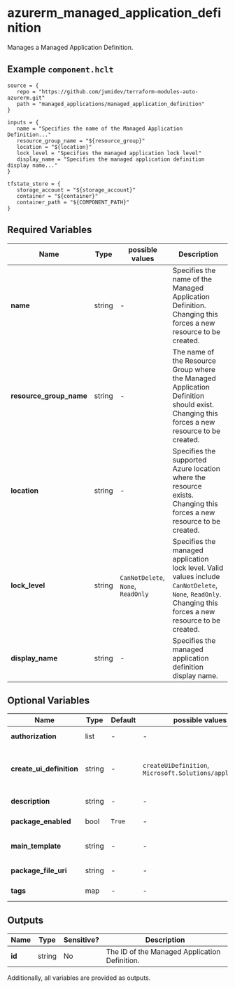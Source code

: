 # azurerm_managed_application_definition

Manages a Managed Application Definition.

## Example `component.hclt`

```hcl
source = {
   repo = "https://github.com/jumidev/terraform-modules-auto-azurerm.git"   
   path = "managed_applications/managed_application_definition"   
}

inputs = {
   name = "Specifies the name of the Managed Application Definition..."   
   resource_group_name = "${resource_group}"   
   location = "${location}"   
   lock_level = "Specifies the managed application lock level"   
   display_name = "Specifies the managed application definition display name..."   
}

tfstate_store = {
   storage_account = "${storage_account}"   
   container = "${container}"   
   container_path = "${COMPONENT_PATH}"   
}

```

## Required Variables

| Name | Type |  possible values |  Description |
| ---- | --------- |  ----------- | ----------- |
| **name** | string |  -  |  Specifies the name of the Managed Application Definition. Changing this forces a new resource to be created. | 
| **resource_group_name** | string |  -  |  The name of the Resource Group where the Managed Application Definition should exist. Changing this forces a new resource to be created. | 
| **location** | string |  -  |  Specifies the supported Azure location where the resource exists. Changing this forces a new resource to be created. | 
| **lock_level** | string |  `CanNotDelete`, `None`, `ReadOnly`  |  Specifies the managed application lock level. Valid values include `CanNotDelete`, `None`, `ReadOnly`. Changing this forces a new resource to be created. | 
| **display_name** | string |  -  |  Specifies the managed application definition display name. | 

## Optional Variables

| Name | Type |  Default  |  possible values |  Description |
| ---- | --------- |  ----------- | ----------- | ----------- |
| **authorization** | list |  -  |  -  |  One or more `authorization` block defined below. | 
| **create_ui_definition** | string |  -  |  `createUiDefinition`, `Microsoft.Solutions/applications`  |  Specifies the `createUiDefinition` JSON for the backing template with `Microsoft.Solutions/applications` resource. | 
| **description** | string |  -  |  -  |  Specifies the managed application definition description. | 
| **package_enabled** | bool |  `True`  |  -  |  Is the package enabled? Defaults to `true`. | 
| **main_template** | string |  -  |  -  |  Specifies the inline main template JSON which has resources to be provisioned. | 
| **package_file_uri** | string |  -  |  -  |  Specifies the managed application definition package file Uri. | 
| **tags** | map |  -  |  -  |  A mapping of tags to assign to the resource. | 



## Outputs

| Name | Type | Sensitive? | Description |
| ---- | ---- | --------- | --------- |
| **id** | string | No  | The ID of the Managed Application Definition. | 

Additionally, all variables are provided as outputs.
